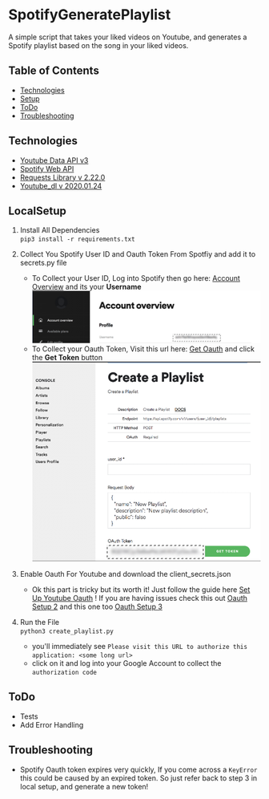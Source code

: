 # SpotifyGeneratePlaylist
A simple script that takes your liked videos on Youtube, and generates a Spotify playlist based on the song in your liked videos.

## Table of Contents
* [Technologies](#Technologies)
* [Setup](#LocalSetup)
* [ToDo](#ToDo)
* [Troubleshooting](#Troubleshooting)


## Technologies
* [Youtube Data API v3]
* [Spotify Web API]
* [Requests Library v 2.22.0]
* [Youtube_dl v 2020.01.24]

## LocalSetup
1) Install All Dependencies   
`pip3 install -r requirements.txt`

2) Collect You Spotify User ID and Oauth Token From Spotfiy and add it to secrets.py file
    * To Collect your User ID, Log into Spotify then go here: [Account Overview] and its your **Username**
    ![alt text](images/userid.png)
    * To Collect your Oauth Token, Visit this url here: [Get Oauth] and click the **Get Token** button
    ![alt text](images/spotify_token.png)

3) Enable Oauth For Youtube and download the client_secrets.json   
    * Ok this part is tricky but its worth it! Just follow the guide here [Set Up Youtube Oauth] ! 
    If you are having issues check this out [Oauth Setup 2] and this one too [Oauth Setup 3] 

4) Run the File  
`python3 create_playlist.py`   
    * you'll immediately see `Please visit this URL to authorize this application: <some long url>`
    * click on it and log into your Google Account to collect the `authorization code`


## ToDo
* Tests
* Add Error Handling

## Troubleshooting
* Spotify Oauth token expires very quickly, If you come across a `KeyError` this could
be caused by an expired token. So just refer back to step 3 in local setup, and generate a new
token!  


   [Youtube Data API v3]: <https://developers.google.com/youtube/v3>
   [Spotify Web API]: <https://developer.spotify.com/documentation/web-api/>
   [Requests Library v 2.22.0]: <https://requests.readthedocs.io/en/master/>
   [Account Overview]: <https://www.spotify.com/us/account/overview/>
   [Get Oauth]: <https://developer.spotify.com/console/post-playlists/>
   [Set Up Youtube Oauth]: <https://developers.google.com/youtube/v3/getting-started/>
   [Oauth Setup 2]:<https://stackoverflow.com/questions/11485271/google-oauth-2-authorization-error-redirect-uri-mismatch/>
   [Youtube Video]:<https://www.youtube.com/watch?v=7J_qcttfnJA/>
   [Youtube_dl v 2020.01.24]:<https://github.com/ytdl-org/youtube-dl/>
   [Oauth Setup 3]:<https://github.com/googleapis/google-api-python-client/blob/master/docs/client-secrets.md/>
